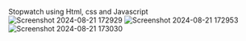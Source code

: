 Stopwatch using Html, css and Javascript
![Screenshot 2024-08-21 172929](https://github.com/user-attachments/assets/9e18c527-782c-4760-9418-71d20f6a5353)
![Screenshot 2024-08-21 172953](https://github.com/user-attachments/assets/638a116a-1b26-448c-89d5-3908d2f52f84)
![Screenshot 2024-08-21 173030](https://github.com/user-attachments/assets/074e46d9-bf89-4433-a78f-263ae65ff829)

